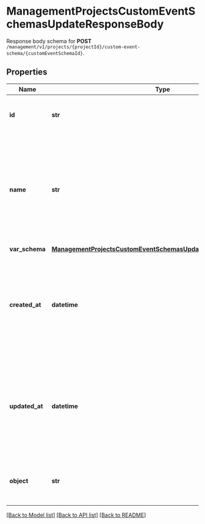 # ManagementProjectsCustomEventSchemasUpdateResponseBody

Response body schema for **POST** `/management/v1/projects/{projectId}/custom-event-schema/{customEventSchemaId}`.

## Properties

Name | Type | Description | Notes
------------ | ------------- | ------------- | -------------
**id** | **str** | Unique identifier of the custom event schema. | [optional] 
**name** | **str** | User-defined name of the custom event. This is also shown in **Project Settings** &gt; **Event Schema** in the Voucherify Dashboard. | [optional] 
**var_schema** | [**ManagementProjectsCustomEventSchemasUpdateResponseBodySchema**](ManagementProjectsCustomEventSchemasUpdateResponseBodySchema.md) |  | [optional] 
**created_at** | **datetime** | Timestamp representing the date and time when the custom event schema was created. The value is shown in the ISO 8601 format. | [optional] 
**updated_at** | **datetime** | Timestamp representing the date and time when the custom event schema was updated. The value is shown in the ISO 8601 format. | [optional] 
**object** | **str** | The type of the object represented by JSON. | [optional] [default to 'custom-event-schema']

[[Back to Model list]](../README.md#documentation-for-models) [[Back to API list]](../README.md#documentation-for-api-endpoints) [[Back to README]](../README.md)


